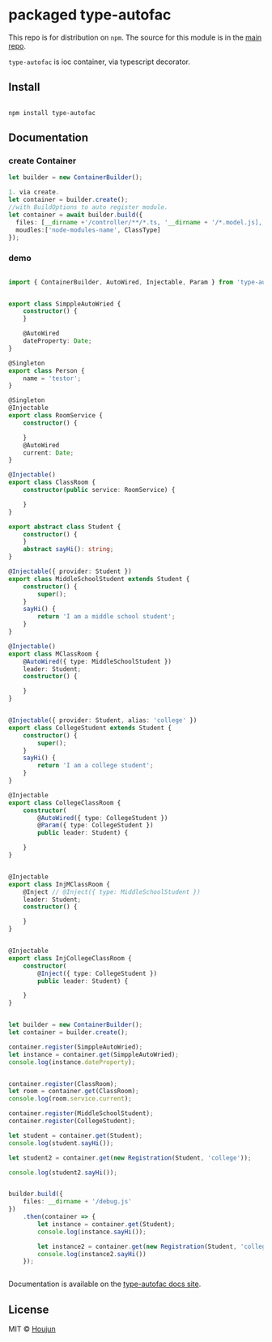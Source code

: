 # packaged type-autofac

This repo is for distribution on `npm`. The source for this module is in the
[main repo](https://github.com/zhouhoujun/type-autofac).

`type-autofac` is ioc container, via typescript decorator.



## Install

```shell

npm install type-autofac

```

## Documentation

### create Container

```ts
let builder = new ContainerBuilder();

1. via create.
let container = builder.create();
//with BuildOptions to auto register module.
let container = await builder.build({
  files: [__dirname +'/controller/**/*.ts, '__dirname + '/*.model.js],
  moudles:['node-modules-name', ClassType]
});

```

### demo

```ts

import { ContainerBuilder, AutoWired, Injectable, Param } from 'type-autofac';


export class SimppleAutoWried {
    constructor() {
    }

    @AutoWired
    dateProperty: Date;
}

@Singleton
export class Person {
    name = 'testor';
}

@Singleton
@Injectable
export class RoomService {
    constructor() {

    }
    @AutoWired
    current: Date;
}

@Injectable()
export class ClassRoom {
    constructor(public service: RoomService) {

    }
}

export abstract class Student {
    constructor() {
    }
    abstract sayHi(): string;
}

@Injectable({ provider: Student })
export class MiddleSchoolStudent extends Student {
    constructor() {
        super();
    }
    sayHi() {
        return 'I am a middle school student';
    }
}

@Injectable()
export class MClassRoom {
    @AutoWired({ type: MiddleSchoolStudent })
    leader: Student;
    constructor() {

    }
}


@Injectable({ provider: Student, alias: 'college' })
export class CollegeStudent extends Student {
    constructor() {
        super();
    }
    sayHi() {
        return 'I am a college student';
    }
}

@Injectable
export class CollegeClassRoom {
    constructor(
        @AutoWired({ type: CollegeStudent })
        @Param({ type: CollegeStudent })
        public leader: Student) {

    }
}


@Injectable
export class InjMClassRoom {
    @Inject // @Inject({ type: MiddleSchoolStudent })
    leader: Student;
    constructor() {

    }
}


@Injectable
export class InjCollegeClassRoom {
    constructor(
        @Inject({ type: CollegeStudent })
        public leader: Student) {

    }
}


let builder = new ContainerBuilder();
let container = builder.create();

container.register(SimppleAutoWried);
let instance = container.get(SimppleAutoWried);
console.log(instance.dateProperty);


container.register(ClassRoom);
let room = container.get(ClassRoom);
console.log(room.service.current);

container.register(MiddleSchoolStudent);
container.register(CollegeStudent);

let student = container.get(Student);
console.log(student.sayHi());

let student2 = container.get(new Registration(Student, 'college'));

console.log(student2.sayHi());


builder.build({
    files: __dirname + '/debug.js'
})
    .then(container => {
        let instance = container.get(Student);
        console.log(instance.sayHi());

        let instance2 = container.get(new Registration(Student, 'college'));
        console.log(instance2.sayHi())
    });



```

Documentation is available on the
[type-autofac docs site](https://github.com/zhouhoujun/type-autofac).

## License

MIT © [Houjun](https://github.com/zhouhoujun/)